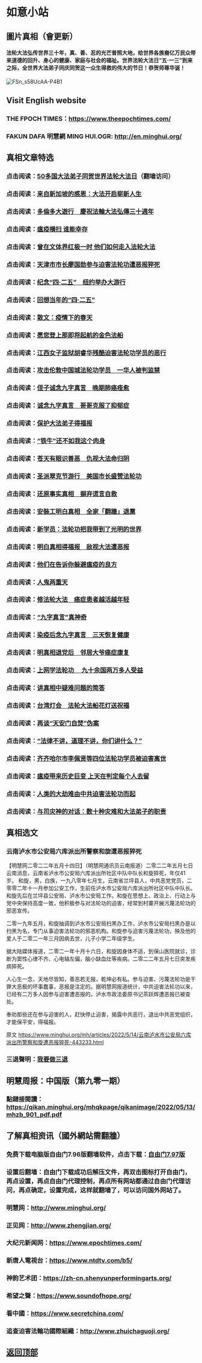 # 如意小站

## 圖片真相（會更新）

#### 法轮大法弘传世界三十年，真、善、忍的光芒普照大地，给世界各族裔亿万民众带来道德的回升、身心的健康、家庭与社会的福祉。世界法轮大法日“五·一三”到来之际，全世界大法弟子同庆同贺这一众生得救的伟大的节日！恭贺师尊华诞！

![FSn_s58UcAA-P4B1](https://user-images.githubusercontent.com/79625284/168245038-77e9d3e2-5abe-49b8-ac5b-99754663f0d0.jpg)

## Visit English website

### THE FPOCH TIMES：https://www.theepochtimes.com/

### FAKUN DAFA 明慧網 MING HUI.OGR: http://en.minghui.org/

## 真相文章特选

### 点击阅读：[50多国大法弟子同贺世界法轮大法日](https://greetings.minghui.org/mh/articles/2022/5/13/50%E5%A4%9A%E5%9B%BD%E5%A4%A7%E6%B3%95%E5%BC%9F%E5%AD%90%E5%90%8C%E8%B4%BA%E4%B8%96%E7%95%8C%E6%B3%95%E8%BD%AE%E5%A4%A7%E6%B3%95%E6%97%A5-443169.html)（翻墙访问）

### 点击阅读：[来自新加坡的感恩：大法开启崭新人生](https://github.com/pinhe91/dfhdzs/tree/main)

### 点击阅读：[多倫多大遊行　慶祝法輪大法弘傳三十週年](https://github.com/pinhe91/wysdyx/tree/main)

### 点击阅读：[瘟疫横扫 谁能幸存](https://github.com/pinhe91/dgdjn/tree/main)

### 点击阅读：[曾在文体界红极一时 他们如何走入法轮大法](https://github.com/pinhe91/wtjrysdfh/tree/main)

### 点击阅读：[天津市市长廖国勋参与迫害法轮功遭恶报猝死](https://github.com/pinhe91/ebswhzj/tree/main)

### 点击阅读：[纪念“四·二五”　纽约举办大游行](https://github.com/pinhe91/sewhpsf/tree/main)

### 点击阅读：[回想当年的“四·二五”](https://github.com/pinhe91/hxdnsew/tree/main)

### 点击阅读：[散文：疫情下的春天](https://github.com/pinhe91/yqxdct/tree/main)

### 点击阅读：[愿您登上那即将起航的金色法船](https://github.com/pinhe91/ynndsfc/tree/main)

### 点击阅读：[江西女子监狱胡睿华残酷迫害法轮功学员的恶行](https://github.com/pinhe91/qcphflgex/tree/main)

### 点击阅读：[攻击伦敦中国城法轮功学员　一华人被判监禁](https://github.com/pinhe91/erzb/tree/main)

### 点击阅读：[侄子诚念九字真言　晚期肺癌痊愈](https://github.com/pinhe91/xdfyf/tree/main)

### 点击阅读：[诚念九字真言　哥哥克服了抑郁症](https://github.com/pinhe91/jzzyh/tree/main)

### 点击阅读：[保护大法弟子得福报](https://github.com/pinhe91/zxdzs/tree/main)

### 点击阅读：[“铁牛”还不如我这个肉身](https://github.com/pinhe91/hsfbm/tree/main)

### 点击阅读：[苍天有眼识善恶　仇视大法命归阴](https://github.com/pinhe91/chdfzeb/tree/main)

### 点击阅读：[圣派翠克节游行　美国市长盛赞法轮功](https://github.com/pinhe91/gwzcflg/tree/main)

### 点击阅读：[还原事实真相　摒弃谎言自救](https://github.com/pinhe91/phflgyz/tree/main)

### 点击阅读：[安裝工明白真相　全家「翻牆」退黨](https://github.com/pinhe91/stbpay/tree/main)

### 点击阅读：[新学员：法轮功把我带到了光明的世界](https://github.com/pinhe91/flggwgm/tree/main)

### 点击阅读：[明白真相得福报　敌视大法遭恶报](https://github.com/pinhe91/mzxdjd/tree/main)

### 点击阅读：[他们在告诉你躲避瘟疫的良方](https://github.com/pinhe91/bwylf/tree/main)

### 点击阅读：[人鬼两重天](https://github.com/pinhe91/xdfcs/tree/main)

### 点击阅读：[修法轮大法　癌症患者越活越年轻](https://github.com/pinhe91/xdfh/tree/main)

### 点击阅读：[“九字真言”真神奇](https://github.com/pinhe91/njzzyh/tree/main)

### 点击阅读：[染疫后念九字真言　三天恢复健康](https://github.com/pinhe91/rynjzzyh/tree/main)

### 点击阅读：[明真相退党后　邻居大爷癌症康复](https://github.com/pinhe91/stbpa/tree/main)

### 点击阅读：[上网学法轮功 　九十余国两万多人受益](https://github.com/pinhe91/jcxw5/tree/main)

### 点击阅读：[讲真相中疑难问题的简答](https://github.com/pinhe91/jcxw3/tree/main)

### 点击阅读：[台湾灯会　法轮大法船花灯送祝福](https://github.com/pinhe91/dfhcjsr/tree/main) 

### 点击阅读：[再谈“天安门自焚”伪案](https://github.com/pinhe91/whjm/tree/main)

### 点击阅读：[“法律不讲，道理不讲，你们讲什么？”](https://github.com/pinhe91/jlxe/tree/main)

### 点击阅读：[齐齐哈尔市李佩贤等四位法轮功学员被迫害离世](https://github.com/pinhe91/tzpaflg/tree/main)

### 点击阅读：[瘟疫带来历史巨变 上天在判定每个人去留](https://github.com/pinhe91/jcxw2/blob/main/README.md)

### 点击阅读：[人类的大劫难由中共迫害法轮功而起](https://github.com/pinhe91/jcxw4/tree/main) 

### 点击阅读：[与司灾神的对话：数十种灾难和大法弟子的职责](https://github.com/pinhe91/jcxw1/tree/main) 

## 真相选文

### 云南泸水市公安局六库派出所警察和旋遭恶报猝死

【明慧网二零二二年五月十四日】（明慧网通讯员云南报道）二零二二年五月七日云南消息，云南省泸水市公安局六库派出所社区中队中队长和旋猝死，年仅41岁。
和旋，男，白族，一九八零年七月生，云南省兰坪县人，中共恶党党员，二零零二年十一月参加公安工作，生前任泸水市公安局六库派出所社区中队中队长。和旋先后在兰坪县公安局、泸水市公安局工作。和旋在思想上、政治上、行动上与党中央保持高度一致，他积极参与对法轮功的迫害，经常到村寨开展污蔑法轮功的邪恶宣传。

二零一九年五月，和旋抽调到泸水市公安局扫黑办工作，泸水市公安局扫黑办是以扫黑为名，专门从事迫害法轮功的邪恶机构。和旋参与迫害污蔑法轮功，殃及他的爱人于二零二一年三月因病去世，儿子小学二年级学生。

据大陆媒体报道，二零二一年十月十六日，和旋因身体不适，到保山医院就诊，诊断为窦性心律不齐、心电轴左偏，脑小缺血灶等疾病。二零二二年五月七日突发疾病猝死。

人心生一念，天地尽皆知，善恶若无报，乾坤必有私。参与迫害、污蔑法轮功是干罪大恶极的坏事蠢事，恶报是注定的。据明慧网报道统计，中共迫害法轮功以来，已经有二万多人因参与迫害遭恶报的。泸水市政法委原书记茶跃辉遭恶报已被查处。

奉劝那些还在参与迫害的人，赶快停止迫害，揭露中共恶行，退出中共恶党组织，才能保平安，得福报。

原文 https://www.minghui.org/mh/articles/2022/5/14/云南泸水市公安局六库派出所警察和旋遭恶报猝死-443233.html

### 三退聲明：[我要做三退](https://tuidang.epochtimes.com/)

## 明慧周报：中国版（第九零一期）

### 點鏈接閱讀：https://qikan.minghui.org/mhqkpage/qikanimage/2022/05/13/mhzb_901_pdf.pdf

## 了解真相资讯（國外網站需翻牆）

### 免费下载电脑版自由门7.96版翻墙软件，点击下载：[自由门7.97版](https://github.com/pinhe91/tuiguang/files/6839679/fg797r.zip)

### 设置后翻墙：自由门下载成功后解压文件，再双击图标打开自由门，再点设置，再点自由门代理控制，再点所有网站都通过自由门代理访问，再点确定，设置完成，这样就翻墙了，可以访问国外网站了。

### 明慧网：http://www.minghui.org/

### 正见网：http://www.zhengjian.org/

### 大纪元新闻网：https://www.epochtimes.com/

### 新唐人電視台：https://www.ntdtv.com/b5/

### 神韵艺术团：https://zh-cn.shenyunperformingarts.org/

### 希望之聲：https://www.soundofhope.org/

### 看中國：https://www.secretchina.com/

### 追查迫害法輪功國際組織：http://www.zhuichaguoji.org/

## [返回顶部](https://git.io/Js3EY)
